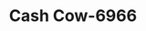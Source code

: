 ---
f_zip-code: 70458
f_state-code: LA
title: Cash Cow-6966
f_phone: 985-781-6405
f_city-only: Slidell
f_address: 1255 Gause Blvd Slidell
f_location-unique-id: '6966'
slug: cash-cow-6966
updated-on: '2024-05-30T13:46:58.046Z'
created-on: '2024-05-30T13:36:59.803Z'
published-on: '2024-05-30T13:54:32.469Z'
f_city-state: cms/city/slidell-la.md
f_company: cms/company/cash-cow.md
f_state: cms/state/louisiana.md
layout: '[payday-loan].html'
tags: payday-loan
---